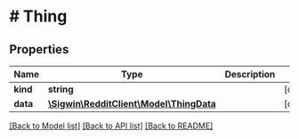 # # Thing

## Properties

Name | Type | Description | Notes
------------ | ------------- | ------------- | -------------
**kind** | **string** |  | [optional]
**data** | [**\Sigwin\RedditClient\Model\ThingData**](ThingData.md) |  | [optional]

[[Back to Model list]](../../README.md#models) [[Back to API list]](../../README.md#endpoints) [[Back to README]](../../README.md)
